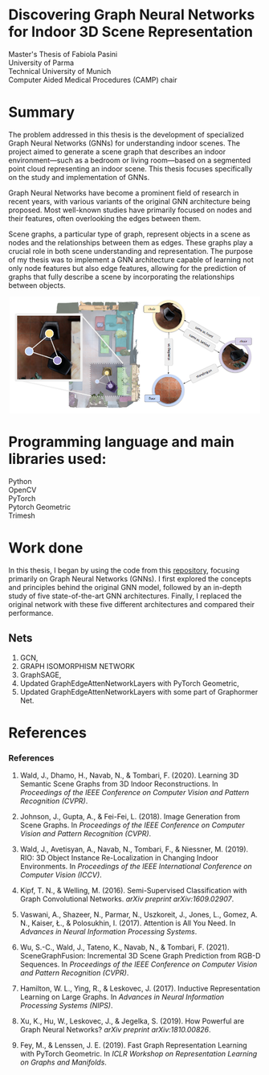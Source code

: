 # Discovering Graph Neural Networks for Indoor 3D Scene Representation

Master's Thesis of Fabiola Pasini \
University of Parma  \
Technical University of Munich \
Computer Aided Medical Procedures (CAMP) chair

# Summary
The problem addressed in this thesis is the development of specialized Graph Neural Networks (GNNs) for understanding indoor scenes. The project aimed to generate a scene graph that describes an indoor environment—such as a bedroom or living room—based on a segmented point cloud representing an indoor scene. This thesis focuses specifically on the study and implementation of GNNs.

Graph Neural Networks have become a prominent field of research in recent years, with various variants of the original GNN architecture being proposed. Most well-known studies have primarily focused on nodes and their features, often overlooking the edges between them.

Scene graphs, a particular type of graph, represent objects in a scene as nodes and the relationships between them as edges. These graphs play a crucial role in both scene understanding and representation. The purpose of my thesis was to implement a GNN architecture capable of learning not only node features but also edge features, allowing for the prediction of graphs that fully describe a scene by incorporating the relationships between objects.

<p align="center">
    <img src="scene_graph.PNG" alt="Image 1" width="500" style="vertical-align:middle;">
</p>

# Programming language and main libraries used:
Python\
OpenCV \
PyTorch \
Pytorch Geometric \
Trimesh 

# Work done
In this thesis, I began by using the code from this [repository](https://github.com/ShunChengWu/3DSSG), focusing primarily on Graph Neural Networks (GNNs). I first explored the concepts and principles behind the original GNN model, followed by an in-depth study of five state-of-the-art GNN architectures. Finally, I replaced the original network with these five different architectures and compared their performance.

## Nets
1. GCN,
2. GRAPH ISOMORPHISM NETWORK
3. GraphSAGE,
4. Updated GraphEdgeAttenNetworkLayers with PyTorch Geometric,
5. Updated GraphEdgeAttenNetworkLayers with some part of Graphormer Net.

# References

### References

1. Wald, J., Dhamo, H., Navab, N., & Tombari, F. (2020). Learning 3D Semantic Scene Graphs from 3D Indoor Reconstructions. In *Proceedings of the IEEE Conference on Computer Vision and Pattern Recognition (CVPR)*.

2. Johnson, J., Gupta, A., & Fei-Fei, L. (2018). Image Generation from Scene Graphs. In *Proceedings of the IEEE Conference on Computer Vision and Pattern Recognition (CVPR)*.

3. Wald, J., Avetisyan, A., Navab, N., Tombari, F., & Niessner, M. (2019). RIO: 3D Object Instance Re-Localization in Changing Indoor Environments. In *Proceedings of the IEEE International Conference on Computer Vision (ICCV)*.

4. Kipf, T. N., & Welling, M. (2016). Semi-Supervised Classification with Graph Convolutional Networks. *arXiv preprint arXiv:1609.02907*.

5. Vaswani, A., Shazeer, N., Parmar, N., Uszkoreit, J., Jones, L., Gomez, A. N., Kaiser, Ł., & Polosukhin, I. (2017). Attention is All You Need. In *Advances in Neural Information Processing Systems*.

6. Wu, S.-C., Wald, J., Tateno, K., Navab, N., & Tombari, F. (2021). SceneGraphFusion: Incremental 3D Scene Graph Prediction from RGB-D Sequences. In *Proceedings of the IEEE Conference on Computer Vision and Pattern Recognition (CVPR)*.

7. Hamilton, W. L., Ying, R., & Leskovec, J. (2017). Inductive Representation Learning on Large Graphs. In *Advances in Neural Information Processing Systems (NIPS)*.

8. Xu, K., Hu, W., Leskovec, J., & Jegelka, S. (2019). How Powerful are Graph Neural Networks? *arXiv preprint arXiv:1810.00826*.

9. Fey, M., & Lenssen, J. E. (2019). Fast Graph Representation Learning with PyTorch Geometric. In *ICLR Workshop on Representation Learning on Graphs and Manifolds*.




